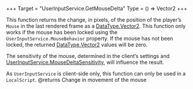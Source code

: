+++
Target = "UserInputService.GetMouseDelta"
Type = () => Vector2
+++

This function returns the change, in pixels, of the position of the player’s `Mouse` in the last rendered frame as a [DataType.Vector2](https://developer.roblox.com/search#stq=Vector2). This function only works if the mouse has been locked using the `UserInputService.MouseBehavior` property. If the mouse has not been locked, the returned [DataType.Vector2](https://developer.roblox.com/search#stq=Vector2) values will be zero.The sensitivity of the mouse, determined in the client’s settings and [UserInputService.MouseDeltaSensitivity](https://developer.roblox.com/api-reference/property/UserInputService/MouseDeltaSensitivity), will influence the result.As `UserInputService` is client-side only, this function can only be used in a `LocalScript`.@returns Change in movement of the mouse